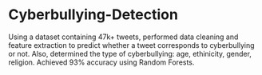 # Cyberbullying-Detection
Using a dataset containing 47k+ tweets, performed data cleaning and feature extraction to predict whether a tweet corresponds to cyberbullying or not. Also, determined the type of cyberbullying: age, ethinicity, gender, religion. Achieved 93% accuracy using Random Forests.
